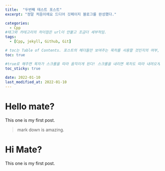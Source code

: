 ```yaml
---
title:  "두번째 테스트 포스트"
excerpt: "정말 처음이에요 드디어 깃페이지 블로그를 완성했다."

categories:
  - Cpp
#태그와 카테고리의 차이점은 url이 안붙고 조금더 세부적임.
tags:
  - [Cpp, jekyll, Github, Git]

# toc는 Table of Contents. 포스트의 헤더들만 보여주는 목차를 사용할 것인지의 여부, true로 해주면 포스트의 목차가 보이게 된다.
toc: true

#true로 해주면 목차가 스크롤을 따라 움직이게 된다! 스크롤을 내리면 목차도 따라 내려오게 됨. 이 밖에도 이 포스트의 toc_icon, toc_label 도 설정할 수 있다. 나는 따로 디폴트 설정을 바꿨기 때문에 추후 이에 대한 포스트를 올릴 것!
toc_sticky: true
 
date: 2022-01-10
last_modified_at: 2022-01-10
---
```


 # Hello mate?
 This one is my first post.
> mark down is amazing.


 # Hi Mate?
 This one is my first post.